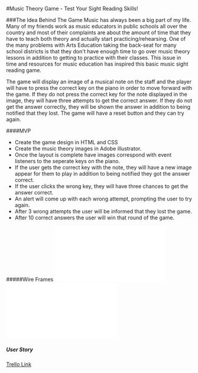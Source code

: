 #Music Theory Game - Test Your Sight Reading Skills!



###The Idea Behind The Game
Music has always been a big part of my life. Many of my friends work as music educators in public schools all over the country and most of their complaints are about the amount of time that they have to teach both theory and actually start practicing/rehearsing. One of the many problems with Arts Education taking the back-seat for many school districts is that they don't have enough time to go over music theory lessons in addition to getting to practice with their classes. This issue in time and resources for music education has inspired this basic music sight reading game.

The game will display an image of a musical note on the staff and the player will have to press the correct key on the piano in order to move forward with the game. If they do not press the correct key for the note displayed in the image, they will have three attempts to get the correct answer. If they do not get the answer correctly, they will be shown the answer in addition to being notified that they lost. The game will have a reset button and they can try again. 

####MVP
* Create the game design in HTML and CSS
* Create the music theory images in Adobe illustrator. 
* Once the layout is complete have images correspond with event listeners to the seperate keys on the piano. 
* If the user gets the correct key with the note, they will have a new image appear for them to play in addition to being notified they got the answer correct.  
* If the user clicks the wrong key, they will have three chances to get the answer correct. 
* An alert will come up with each wrong attempt, prompting the user to try again. 
* After 3 wrong attempts the user will be informed that they lost the game. 
* After 10 correct answers the user will win that round of the game. 




#####Wire Frames
![](/assets/wireframe1.pdf)
![](/assets/Wireframe2.pdf)


##### User Story

[Trello Link](https://trello.com/b/nTNrPKqZ/project-1)




